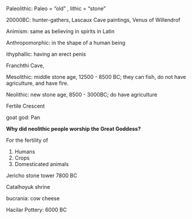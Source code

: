 Paleolithic: Paleo = “old” , lithic = “stone”

20000BC: hunter-gathers, Lascaux Cave paintings, Venus of Willendrof

Animism:  same as believing in spirits in Latin

Anthropomorphic: in the shape of a human being

ithyphallic: having an erect penis

Franchthi Cave, 

Mesolithic: middle stone age, 12500 - 8500 BC; they can fish, do not have agriculture, and have fire.

Neolithic: new stone age, 8500 - 3000BC; do have agriculture

 Fertile Crescent

goat god: Pan

**Why did neolithic people worship the Great Goddess?**

For the fertility of 

1.  Humans
2.  Crops
3.  Domesticated animals

Jericho stone tower 7800 BC

Catalhoyuk shrine 

bucrania: cow cheese

Hacilar Pottery: 6000 BC


